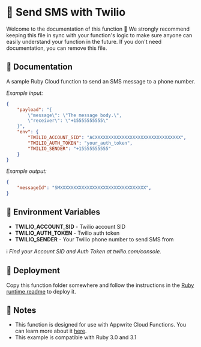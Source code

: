 # 📱 Send SMS with Twilio

Welcome to the documentation of this function 👋 We strongly recommend keeping this file in sync with your function's logic to make sure anyone can easily understand your function in the future. If you don't need documentation, you can remove this file.

## 🤖 Documentation

A sample Ruby Cloud function to send an SMS message to a phone number.

_Example input:_

```json
{
    "payload": "{
        \"message\": \"The message body.\",
        \"receiver\": \"+15555555555\"
    }",
    "env": {
        "TWILIO_ACCOUNT_SID": "ACXXXXXXXXXXXXXXXXXXXXXXXXXXXXXXXX",
        "TWILIO_AUTH_TOKEN": "your_auth_token",
        "TWILIO_SENDER": "+15555555555"
    }
}
```

_Example output:_

```json
{
    "messageId": "SMXXXXXXXXXXXXXXXXXXXXXXXXXXXXXXXX",
}
```

## 📝 Environment Variables

- **TWILIO_ACCOUNT_SID** - Twilio account SID
- **TWILIO_AUTH_TOKEN** - Twilio auth token
- **TWILIO_SENDER** - Your Twilio phone number to send SMS from

ℹ️ _Find your Account SID and Auth Token at twilio.com/console._

## 🚀 Deployment

Copy this function folder somewhere and follow the instructions in the [Ruby runtime readme](https://github.com/open-runtimes/open-runtimes/tree/main/runtimes/ruby-3.1#readme) to deploy it.

## 📝 Notes
 - This function is designed for use with Appwrite Cloud Functions. You can learn more about it [here](https://github.com/open-runtimes/open-runtimes).
 - This example is compatible with Ruby 3.0 and 3.1
